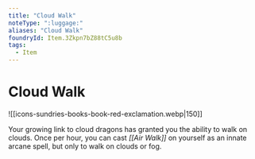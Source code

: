 ```yaml
---
title: "Cloud Walk"
noteType: ":luggage:"
aliases: "Cloud Walk"
foundryId: Item.3Zkpn7bZ88tC5u8b
tags:
  - Item
---
```


# Cloud Walk
![[icons-sundries-books-book-red-exclamation.webp|150]]

Your growing link to cloud dragons has granted you the ability to walk on clouds. Once per hour, you can cast _[[Air Walk]]_ on yourself as an innate arcane spell, but only to walk on clouds or fog.
